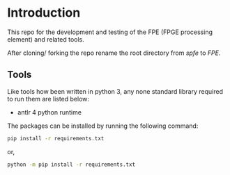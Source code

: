# Introduction

This repo for the development and testing of the FPE (FPGE processing element) and related tools.

After cloning/ forking the repo rename the root directory from *spfe* to *FPE*.

## Tools

Like tools how been written in python 3, any none standard library required to run them are listed below:

* antlr 4 python runtime

The packages can be installed by running the following command:

```bash
pip install -r requirements.txt
```
or,
```bash
python -m pip install -r requirements.txt
```
